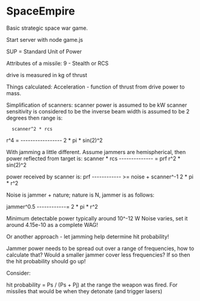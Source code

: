# SpaceEmpire
Basic strategic space war game.

Start server with node game.js

SUP = Standard Unit of Power

Attributes of a missile:
9 - Stealth or RCS

drive is measured in kg of thrust

Things calculated:
Acceleration - function of thrust from drive power to mass.

Simplification of scanners:
scanner power is assumed to be kW
scanner sensitivity is considered to be the inverse
beam width is assumed to be 2 degrees
then range is:

      scanner^2 * rcs
r^4 = -----------------
      2 * pi * sin(2)^2

With jamming a little different.  Assume jammers are hemispherical, then
power reflected from target is:
scanner * rcs
-------------- = prf
r^2 * sin(2)^2

power received by scanner is:
    prf
------------ >= noise + scanner^-1
2 * pi * r^2

Noise is jammer + nature; nature is N, jammer is as follows:

 jammer^0.5
------------=
2 * pi * r^2


Minimum detectable power typically around 10^-12 W
Noise varies, set it around 4.15e-10 as a complete WAG!

Or another approach - let jamming help determine hit probability!

Jammer power needs to be spread out over a range of frequencies,
      how to calculate that?
      Would a smaller jammer cover less frequencies?
            If so then the hit probability should go up!

Consider:

hit probability = Ps / (Ps + Pj) at the range the weapon was fired.
      For missiles that would be when they detonate (and trigger lasers)
